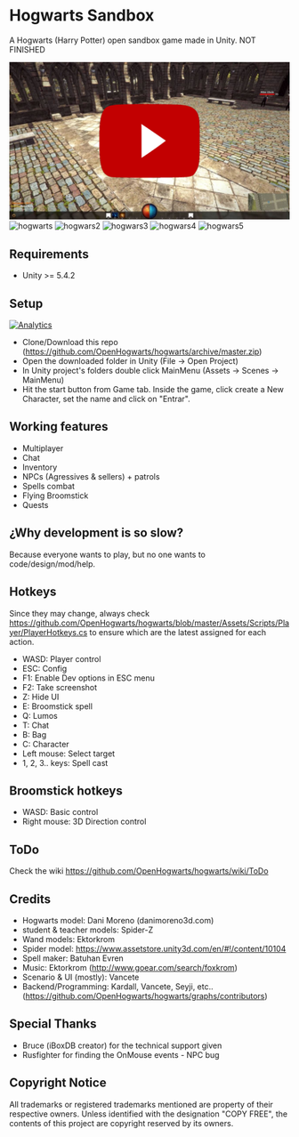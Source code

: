 Hogwarts Sandbox
========

A Hogwarts (Harry Potter) open sandbox game made in Unity. NOT FINISHED

[![OpenHogwarts demo](https://raw.githubusercontent.com/OpenHogwarts/hogwarts/master/Screenshots/video_preview.jpg)](https://www.youtube.com/watch?v=Kra8mhuHzx4 "OpenHogwarts demo")
![hogwarts](https://raw.githubusercontent.com/OpenHogwarts/hogwarts/master/Screenshots/screen1.jpg)
![hogwars2](https://raw.githubusercontent.com/OpenHogwarts/hogwarts/master/Screenshots/screen2.jpg)
![hogwars3](https://raw.githubusercontent.com/OpenHogwarts/hogwarts/master/Screenshots/screen3.jpg)
![hogwars4](https://raw.githubusercontent.com/OpenHogwarts/hogwarts/master/Screenshots/screen4.jpg)
![hogwars5](https://raw.githubusercontent.com/OpenHogwarts/hogwarts/master/Screenshots/screen5.jpg)

Requirements
-------------
- Unity >= 5.4.2

Setup
-------------
[![Analytics](https://ga-beacon.appspot.com/UA-17476024-7/hogwarts/readme?pixel)](https://github.com/OpenHogwarts/hogwarts)

- Clone/Download this repo (https://github.com/OpenHogwarts/hogwarts/archive/master.zip)
- Open the downloaded folder in Unity (File -> Open Project)
- In Unity project's folders double click MainMenu (Assets -> Scenes -> MainMenu)
- Hit the start button from Game tab. Inside the game, click create a New Character, set the name and click on "Entrar".


Working features
-------------
- Multiplayer
- Chat
- Inventory
- NPCs (Agressives & sellers) + patrols
- Spells combat
- Flying Broomstick
- Quests

¿Why development is so slow?
------------------
Because everyone wants to play, but no one wants to code/design/mod/help.


Hotkeys
------------------
Since they may change, always check https://github.com/OpenHogwarts/hogwarts/blob/master/Assets/Scripts/Player/PlayerHotkeys.cs to ensure which are the latest assigned for each action.
- WASD: Player control
- ESC: Config
- F1: Enable Dev options in ESC menu
- F2: Take screenshot
- Z: Hide UI
- E: Broomstick spell 
- Q: Lumos
- T: Chat
- B: Bag
- C: Character
- Left mouse: Select target
- 1, 2, 3.. keys: Spell cast

Broomstick hotkeys
------------------
- WASD: Basic control
- Right mouse: 3D Direction control

ToDo
------
Check the wiki https://github.com/OpenHogwarts/hogwarts/wiki/ToDo


Credits
-------------

- Hogwarts model: Dani Moreno (danimoreno3d.com)
- student & teacher models: Spider-Z
- Wand models: Ektorkrom
- Spider model: https://www.assetstore.unity3d.com/en/#!/content/10104
- Spell maker: Batuhan Evren
- Music: Ektorkrom (http://www.goear.com/search/foxkrom)
- Scenario & UI (mostly): Vancete
- Backend/Programming: Kardall, Vancete, Seyji, etc.. (https://github.com/OpenHogwarts/hogwarts/graphs/contributors)

Special Thanks
-------------
- Bruce (iBoxDB creator) for the technical support given
- Rusfighter for finding the OnMouse events - NPC bug

Copyright Notice
-------------
All trademarks or registered trademarks mentioned are property of their respective owners. Unless identified with the designation "COPY FREE", the contents of this project are copyright reserved by its owners.
